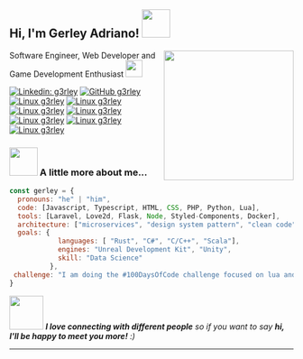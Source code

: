<h2> Hi, I'm Gerley Adriano! <img src="https://media.giphy.com/media/mGcNjsfWAjY5AEZNw6/giphy.gif" width="50"></h2>
<img align='right' src="https://media3.giphy.com/media/tbPhDxjMaxTh8RuvqX/giphy.webp?cid=dda24d50iwjut8yfumzg23ix3jsku1ig0s8muqrye8u9i0fr&rid=giphy.webp&ct=s" width="230">
<p>Software Engineer, Web Developer and Game Development Enthusiast <img src="https://media.giphy.com/media/WUlplcMpOCEmTGBtBW/giphy.gif" width="30"> 
</em></p>

[![Linkedin: g3rley](https://img.shields.io/badge/LinkedIn-0077B5?style=for-the-badge&logo=linkedin&logoColor=white)](https://www.linkedin.com/in/gerley-adriano-26a711a3/)
[![GitHub g3rley](https://img.shields.io/badge/GitHub-100000?style=for-the-badge&logo=github&logoColor=white)](https://github.com/g3rley)
[![Linux g3rley](https://img.shields.io/badge/Linux-FCC624?style=for-the-badge&logo=linux&logoColor=black)](https://github.com/g3rley)
[![Linux g3rley](https://img.shields.io/badge/Ubuntu-E95420?style=for-the-badge&logo=ubuntu&logoColor=white)](https://github.com/g3rley)
<br>
[![Linux g3rley](https://img.shields.io/badge/Python-FFD43B?style=for-the-badge&logo=python&logoColor=darkgreen)](https://github.com/g3rley)
[![Linux g3rley](https://img.shields.io/badge/PHP-777BB4?style=for-the-badge&logo=php&logoColor=white)](https://github.com/g3rley)
[![Linux g3rley](https://img.shields.io/badge/Lua-2C2D72?style=for-the-badge&logo=lua&logoColor=white)](https://github.com/g3rley)
[![Linux g3rley](https://img.shields.io/badge/C%2B%2B-00599C?style=for-the-badge&logo=c%2B%2B&logoColor=white)](https://github.com/g3rley)
[![Linux g3rley](https://img.shields.io/badge/JavaScript-323330?style=for-the-badge&logo=javascript&logoColor=F7DF1E)](https://github.com/g3rley)


### <img src="https://media.giphy.com/media/VgCDAzcKvsR6OM0uWg/giphy.gif" width="50"> A little more about me...  

```javascript
const gerley = {
  pronouns: "he" | "him",
  code: [Javascript, Typescript, HTML, CSS, PHP, Python, Lua],
  tools: [Laravel, Love2d, Flask, Node, Styled-Components, Docker],
  architecture: ["microservices", "design system pattern", "clean code"],
  goals: {
            languages: [ "Rust", "C#", "C/C++", "Scala"],
            engines: "Unreal Development Kit", "Unity",
            skill: "Data Science"
          },
 challenge: "I am doing the #100DaysOfCode challenge focused on lua and c++"
}
```

<img src="https://media.giphy.com/media/LnQjpWaON8nhr21vNW/giphy.gif" width="60"> <em><b>I love connecting with different people</b> so if you want to say <b>hi, I'll be happy to meet you more!</b> :)</em>

---
